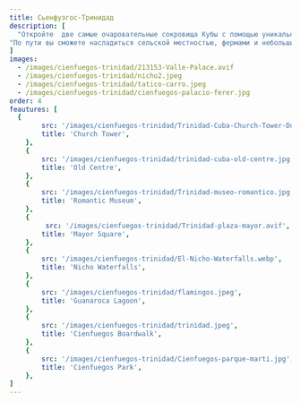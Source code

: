 ```yaml
---
title: Сьенфуэгос-Тринидад
description: [
  "Откройте  две самые очаровательные сокровища Кубы с помощью уникальной экскурсии, которая приведет вас в Сьенфуэгос и Тринидад. В Сьенфуэгосе, известном как Жемчужина Юга, полюбуйтесь его колониальной архитектурой и впечатляющей набережной, а также насладитесь его спокойной и утонченной атмосферой. Затем погрузитесь в историю и очарование Тринидада, внесенного в список Всемирного наследия, где мощеные улицы, разноцветные дома и оживленные площади перенесут вас в колониальное прошлое. Тур, полный культуры, истории, природы и пейзажей, который нельзя пропустить.",
"По пути вы сможете насладиться сельской местностью, фермами и небольшими городками, а также остановками по необходимости."
]
images:
  - /images/cienfuegos-trinidad/213153-Valle-Palace.avif
  - /images/cienfuegos-trinidad/nicho2.jpeg
  - /images/cienfuegos-trinidad/tatico-carro.jpeg
  - /images/cienfuegos-trinidad/cienfuegos-palacio-ferer.jpg
order: 4
feautures: [
  {
        src: '/images/cienfuegos-trinidad/Trinidad-Cuba-Church-Tower-Dusk-1600x1013.webp',
        title: 'Church Tower',
    },
    {
        src: '/images/cienfuegos-trinidad/trinidad-cuba-old-centre.jpg',
        title: 'Old Centre',
    },
    {
        src: '/images/cienfuegos-trinidad/Trinidad-museo-romantico.jpg',
        title: 'Romantic Museum',
    },
    {
         src: '/images/cienfuegos-trinidad/Trinidad-plaza-mayor.avif',
        title: 'Mayor Square',
    },
    {
        src: '/images/cienfuegos-trinidad/El-Nicho-Waterfalls.webp',
        title: 'Nicho Waterfalls',
    },
    {
        src: '/images/cienfuegos-trinidad/flamingos.jpeg',
        title: 'Guanaroca Lagoon',
    },
    {
        src: '/images/cienfuegos-trinidad/trinidad.jpeg',
        title: 'Cienfuegos Boardwalk',
    },
    {
        src: '/images/cienfuegos-trinidad/Cienfuegos-parque-marti.jpg',
        title: 'Cienfuegos Park',
    },
]
---
```

